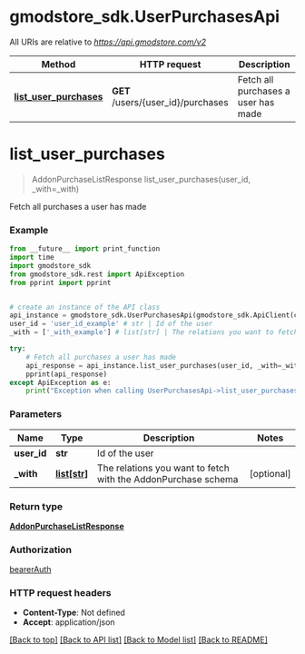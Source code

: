 # gmodstore_sdk.UserPurchasesApi

All URIs are relative to *https://api.gmodstore.com/v2*

Method | HTTP request | Description
------------- | ------------- | -------------
[**list_user_purchases**](UserPurchasesApi.md#list_user_purchases) | **GET** /users/{user_id}/purchases | Fetch all purchases a user has made

# **list_user_purchases**
> AddonPurchaseListResponse list_user_purchases(user_id, _with=_with)

Fetch all purchases a user has made

### Example
```python
from __future__ import print_function
import time
import gmodstore_sdk
from gmodstore_sdk.rest import ApiException
from pprint import pprint


# create an instance of the API class
api_instance = gmodstore_sdk.UserPurchasesApi(gmodstore_sdk.ApiClient(configuration))
user_id = 'user_id_example' # str | Id of the user
_with = ['_with_example'] # list[str] | The relations you want to fetch with the AddonPurchase schema (optional)

try:
    # Fetch all purchases a user has made
    api_response = api_instance.list_user_purchases(user_id, _with=_with)
    pprint(api_response)
except ApiException as e:
    print("Exception when calling UserPurchasesApi->list_user_purchases: %s\n" % e)
```

### Parameters

Name | Type | Description  | Notes
------------- | ------------- | ------------- | -------------
 **user_id** | **str**| Id of the user | 
 **_with** | [**list[str]**](str.md)| The relations you want to fetch with the AddonPurchase schema | [optional] 

### Return type

[**AddonPurchaseListResponse**](AddonPurchaseListResponse.md)

### Authorization

[bearerAuth](../README.md#bearerAuth)

### HTTP request headers

 - **Content-Type**: Not defined
 - **Accept**: application/json

[[Back to top]](#) [[Back to API list]](../README.md#documentation-for-api-endpoints) [[Back to Model list]](../README.md#documentation-for-models) [[Back to README]](../README.md)

